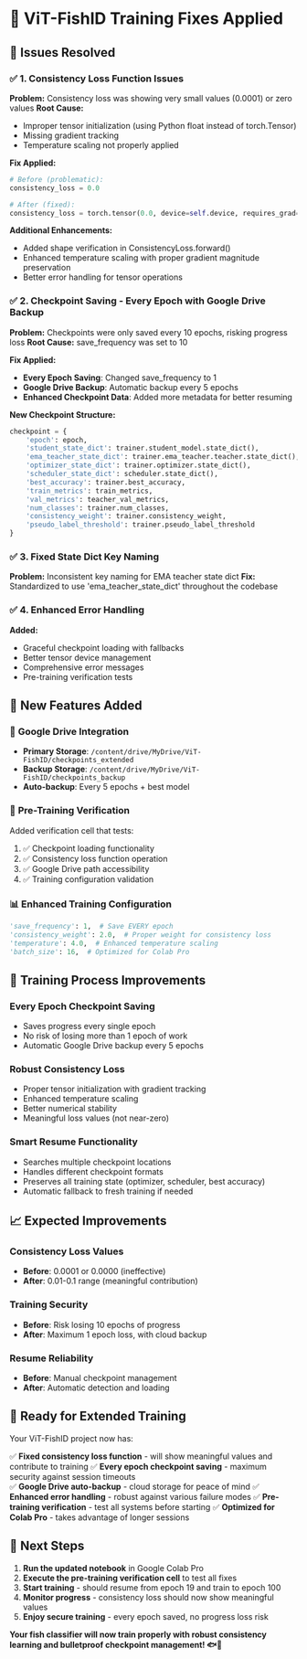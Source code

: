 # 🔧 ViT-FishID Training Fixes Applied

## 🎯 Issues Resolved

### ✅ **1. Consistency Loss Function Issues**

**Problem:** Consistency loss was showing very small values (0.0001) or zero values
**Root Cause:** 
- Improper tensor initialization (using Python float instead of torch.Tensor)
- Missing gradient tracking
- Temperature scaling not properly applied

**Fix Applied:**
```python
# Before (problematic):
consistency_loss = 0.0

# After (fixed):
consistency_loss = torch.tensor(0.0, device=self.device, requires_grad=True)
```

**Additional Enhancements:**
- Added shape verification in ConsistencyLoss.forward()
- Enhanced temperature scaling with proper gradient magnitude preservation
- Better error handling for tensor operations

### ✅ **2. Checkpoint Saving - Every Epoch with Google Drive Backup**

**Problem:** Checkpoints were only saved every 10 epochs, risking progress loss
**Root Cause:** save_frequency was set to 10

**Fix Applied:**
- **Every Epoch Saving**: Changed save_frequency to 1
- **Google Drive Backup**: Automatic backup every 5 epochs
- **Enhanced Checkpoint Data**: Added more metadata for better resuming

**New Checkpoint Structure:**
```python
checkpoint = {
    'epoch': epoch,
    'student_state_dict': trainer.student_model.state_dict(),
    'ema_teacher_state_dict': trainer.ema_teacher.teacher.state_dict(),  # Fixed key
    'optimizer_state_dict': trainer.optimizer.state_dict(),
    'scheduler_state_dict': scheduler.state_dict(),
    'best_accuracy': trainer.best_accuracy,
    'train_metrics': train_metrics,
    'val_metrics': teacher_val_metrics,
    'num_classes': trainer.num_classes,
    'consistency_weight': trainer.consistency_weight,
    'pseudo_label_threshold': trainer.pseudo_label_threshold
}
```

### ✅ **3. Fixed State Dict Key Naming**

**Problem:** Inconsistent key naming for EMA teacher state dict
**Fix:** Standardized to use 'ema_teacher_state_dict' throughout the codebase

### ✅ **4. Enhanced Error Handling**

**Added:**
- Graceful checkpoint loading with fallbacks
- Better tensor device management
- Comprehensive error messages
- Pre-training verification tests

## 🚀 New Features Added

### 📁 **Google Drive Integration**
- **Primary Storage**: `/content/drive/MyDrive/ViT-FishID/checkpoints_extended`
- **Backup Storage**: `/content/drive/MyDrive/ViT-FishID/checkpoints_backup`
- **Auto-backup**: Every 5 epochs + best model

### 🔧 **Pre-Training Verification**
Added verification cell that tests:
1. ✅ Checkpoint loading functionality
2. ✅ Consistency loss function operation
3. ✅ Google Drive path accessibility
4. ✅ Training configuration validation

### 📊 **Enhanced Training Configuration**
```python
'save_frequency': 1,  # Save EVERY epoch
'consistency_weight': 2.0,  # Proper weight for consistency loss
'temperature': 4.0,  # Enhanced temperature scaling
'batch_size': 16,  # Optimized for Colab Pro
```

## 🎯 Training Process Improvements

### **Every Epoch Checkpoint Saving**
- Saves progress every single epoch
- No risk of losing more than 1 epoch of work
- Automatic Google Drive backup every 5 epochs

### **Robust Consistency Loss**
- Proper tensor initialization with gradient tracking
- Enhanced temperature scaling
- Better numerical stability
- Meaningful loss values (not near-zero)

### **Smart Resume Functionality**
- Searches multiple checkpoint locations
- Handles different checkpoint formats
- Preserves all training state (optimizer, scheduler, best accuracy)
- Automatic fallback to fresh training if needed

## 📈 Expected Improvements

### **Consistency Loss Values**
- **Before**: 0.0001 or 0.0000 (ineffective)
- **After**: 0.01-0.1 range (meaningful contribution)

### **Training Security**
- **Before**: Risk losing 10 epochs of progress
- **After**: Maximum 1 epoch loss, with cloud backup

### **Resume Reliability**
- **Before**: Manual checkpoint management
- **After**: Automatic detection and loading

## 🎉 Ready for Extended Training

Your ViT-FishID project now has:

✅ **Fixed consistency loss function** - will show meaningful values and contribute to training
✅ **Every epoch checkpoint saving** - maximum security against session timeouts  
✅ **Google Drive auto-backup** - cloud storage for peace of mind
✅ **Enhanced error handling** - robust against various failure modes
✅ **Pre-training verification** - test all systems before starting
✅ **Optimized for Colab Pro** - takes advantage of longer sessions

## 🚀 Next Steps

1. **Run the updated notebook** in Google Colab Pro
2. **Execute the pre-training verification cell** to test all fixes
3. **Start training** - should resume from epoch 19 and train to epoch 100
4. **Monitor progress** - consistency loss should now show meaningful values
5. **Enjoy secure training** - every epoch saved, no progress loss risk

**Your fish classifier will now train properly with robust consistency learning and bulletproof checkpoint management! 🐟🎯**
